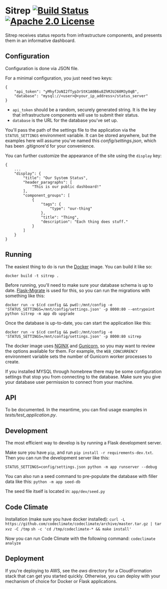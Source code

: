 Sitrep [![Build Status](https://travis-ci.org/bittorrent/sitrep.svg?branch=master)](https://travis-ci.org/bittorrent/sitrep) [![Apache 2.0 License](https://img.shields.io/badge/license-Apache%202.0-blue.svg)](https://raw.githubusercontent.com/bittorrent/sitrep/master/LICENSE)
==

Sitrep receives status reports from infrastructure components, and presents them in an informative dashboard.

Configuration
--

Configuration is done via JSON file.

For a minimal configuration, you just need two keys:

```
{
    "api_token": "yMhyfJoNI2fTyp3rStK1A0B6u8ZhMJUJ60M3y0qB",
    "database": "mysql://<user>@<your_ip_address>/status_server"
}
```

* `api_token` should be a random, securely generated string. It is the key that infrastructure components will use to submit their status.
* `database` is the URL for the database you've set up.

You'll pass the path of the settings file to the application via the `STATUS_SETTINGS` environment variable. It can be stored anywhere, but the examples here will assume you've named this *config/settings.json*, which has been .gitignore'd for your convenience.

You can further customize the appearance of the site using the `display` key:

```
{
    ...
    "display": {
        "title": "Our System Status",
        "header_paragraphs": [
            "This is our public dashboard!"
        ],
        "component_groups": [
            {
                "tags": {
                    "type": "our-thing"
                },
                "title": "Thing",
                "description": "Each thing does stuff."
            }
        ]
    }
}
```

Running
--

The easiest thing to do is run the [Docker](https://www.docker.com/) image. You can build it like so:

`docker build -t sitrep .`

Before running, you'll need to make sure your database schema is up to date. [Flask-Migrate](https://flask-migrate.readthedocs.io/en/latest/) is used for this, so you can run the migrations with something like this:

`docker run -v $(cd config && pwd):/mnt/config -e 'STATUS_SETTINGS=/mnt/config/settings.json' -p 8000:80 --entrypoint python sitrep -m app db upgrade`

Once the database is up-to-date, you can start the application like this:

`docker run -v $(cd config && pwd):/mnt/config -e 'STATUS_SETTINGS=/mnt/config/settings.json' -p 8000:80 sitrep`

The docker image uses [NGINX](https://www.nginx.com/) and [Gunicorn](http://gunicorn.org/), so you may want to review the options available for them. For example, the `WEB_CONCURRENCY` environment variable sets the number of Gunicorn worker processes to create.

If you installed MYSQL through homebrew there may be some configuration settings that stop you from connecting to the database. Make sure you give your database user permission to connect from your machine.

API
--

To be documented. In the meantime, you can find usage examples in *tests/test_application.py*.

Development
--

The most efficient way to develop is by running a Flask development server.

Make sure you have `pip`, and run `pip install -r requirements-dev.txt`. Then you can run the development server like this:

`STATUS_SETTINGS=config/settings.json python -m app runserver --debug`

You can also run a seed command to pre-populate the database with filler data like this:
`python -m app seed-db`

The seed file itself is located in:
`app/dev/seed.py`

Code Climate
--

Installation (make sure you have docker installed):
`curl -L https://github.com/codeclimate/codeclimate/archive/master.tar.gz | tar xvz -C /tmp`
`sh -c 'cd /tmp/codeclimate-* && make install'`

Now you can run Code Climate with the following command:
`codeclimate analyze`

Deployment
--

If you're deploying to AWS, see the *aws* directory for a CloudFormation stack that can get you started quickly. Otherwise, you can deploy with your mechanism of choice for Docker or Flask applications.
